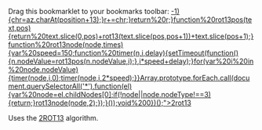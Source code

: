 <!doctype html>
<html>
<title>2rot13 bookmarklet</title>

<p>
Drag this bookmarklet to your bookmarks toolbar: <a href="javascript:(function(){(function(){var%20az="abcdefghijklmnopqrstuvwxyzabcdefghijklmABCDEFGHIJKLMNOPQRSTUVWXYZABCDEFGHIJKLM";function%20rot13(text){for(var%20r="",i=0;i<text.length;i++){var%20chr=text.charAt(i);var%20position=az.indexOf(chr);if(position>-1){chr=az.charAt(position+13);}r+=chr;}return%20r;}function%20rot13pos(text,pos){return%20text.slice(0,pos)+rot13(text.slice(pos,pos+1))+text.slice(pos+1);}function%20rot13node(node,times){var%20speed=150;function%20timer(n,i,delay){setTimeout(function(){n.nodeValue=rot13pos(n.nodeValue,i);},i*speed+delay);}for(var%20i%20in%20node.nodeValue){timer(node,i,0);timer(node,i,2*speed);}}Array.prototype.forEach.call(document.querySelectorAll('*'),function(el){var%20node=el.childNodes[0];if(!node||node.nodeType!==3){return;}rot13node(node,2);});}());void%200})();">2rot13</a>

</p>

<p>
	Uses the <a href="http://phoenix.clifford.at/~ak/2rot13.pdf">2ROT13</a> algorithm.
</p>

